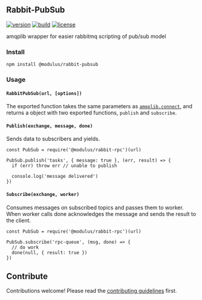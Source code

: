 ## Rabbit-PubSub

[![version](https://img.shields.io/npm/v/@modulus/rabbit-pubsub.svg?style=flat-square)][version]
[![build](https://img.shields.io/travis/onmodulus/rabbit-pubsub/master.svg?style=flat-square)][build]
[![license](https://img.shields.io/badge/license-MIT-blue.svg?style=flat-square)][license]

amqplib wrapper for easier rabbitmq scripting of pub/sub model

### Install

`npm install @modulus/rabbit-pubsub`

### Usage

#### `RabbitPubSub(url, [options])`

The exported function takes the same parameters as [`amqplib.connect`][amqplib],
and returns a object with two exported functions, `publish` and `subscribe`.

#### `Publish(exchange, message, done)`

Sends data to subscribers and yields.

```
const PubSub = require('@modulus/rabbit-rpc')(url)

PubSub.publish('tasks', { message: true }, (err, result) => {
  if (err) throw err // unable to publish

  console.log('message delivered')
})
```

#### `Subscribe(exchange, worker)`

Consumes messages on subscribed topics and passes them to worker. When worker calls
done acknowledges the message and sends the result to the client.

```
const PubSub = require('@modulus/rabbit-rpc')(url)

PubSub.subscribe('rpc-queue', (msg, done) => {
  // do work
  done(null, { result: true })
})
```

## Contribute

Contributions welcome! Please read the [contributing guidelines](CONTRIBUTING.md) first.

[amqplib]: http://www.squaremobius.net/amqp.node/channel_api.html#connect

[version]: https://www.npmjs.com/package/@modulus/rabbit-pubsub
[build]: https://travis-ci.org/onmodulus/rabbit-pubsub
[license]: https://raw.githubusercontent.com/onmodulus/rabbit-pubsub/master/LICENSE
